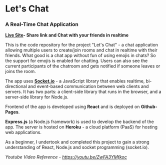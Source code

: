 # Let's Chat
### A Real-Time Chat Application

**[Live Site](https://swapnil031.github.io/client/)- Share link and Chat with your friends in realtime**

This is the code repository for the project "Let's Chat" - a chat application allowing multiple users to create/join rooms and chat in realtime with their friends.
What good is a chat app without fun of using emojis in chats? So the support for emojis is enabled for chatting. 
Users can also see the current participants of the chatroom and gets notified if someone leaves or joins the room.

The app uses **[Socket.io](https://socket.io/)** - a JavaScript library that enables realtime, bi-directional and event-based communication between web clients and servers. It has two parts: a client-side library that runs in the browser, and a server-side library for Node.js.

Frontend of the app is developed using **React** and is deployed on **Github-Pages**.

**Express.js** (a Node.js framework) is used to develop the backend of the app. The server is hosted on **Heroku** - a cloud platform (PaaS) for hosting web applications.

As a beginner, I undertook and completed this project to gain a strong understanding of React, Node.js and socket programming (socket.io).


*Youtube Video Reference - https://youtu.be/ZwFA3YMfkoc*
